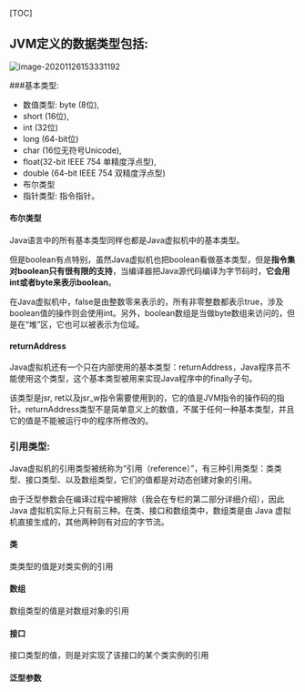 [TOC]

## JVM定义的数据类型包括:



![image-20201126153331192](https://kingcall.oss-cn-hangzhou.aliyuncs.com/blog/img/2020/11/26/15:33:32-image-20201126153331192.png)

###基本类型:

- 数值类型: byte (8位),
- short (16位),
- int (32位)
- long (64-bit位)
- char (16位无符号Unicode),
- float(32-bit IEEE 754 单精度浮点型),
- double (64-bit IEEE 754 双精度浮点型)
- 布尔类型
- 指针类型: 指令指针。



#### 布尔类型

Java语言中的所有基本类型同样也都是Java虚拟机中的基本类型。

但是boolean有点特别，虽然Java虚拟机也把boolean看做基本类型，但是**指令集对boolean只有很有限的支持**，当编译器把Java源代码编译为字节码时，**它会用int或者byte来表示boolean**。

在Java虚拟机中，false是由整数零来表示的，所有非零整数都表示true，涉及boolean值的操作则会使用int。另外，boolean数组是当做byte数组来访问的，但是在“堆”区，它也可以被表示为位域。



#### returnAddress

Java虚拟机还有一个只在内部使用的基本类型：returnAddress，Java程序员不能使用这个类型，这个基本类型被用来实现Java程序中的finally子句。

该类型是jsr, ret以及jsr_w指令需要使用到的，它的值是JVM指令的操作码的指针。returnAddress类型不是简单意义上的数值，不属于任何一种基本类型，并且它的值是不能被运行中的程序所修改的。

### 引用类型:

Java虚拟机的引用类型被统称为“引用（reference）”，有三种引用类型：类类型、接口类型、以及数组类型，它们的值都是对动态创建对象的引用。

由于泛型参数会在编译过程中被擦除（我会在专栏的第二部分详细介绍），因此 Java 虚拟机实际上只有前三种。在类、接口和数组类中，数组类是由 Java 虚拟机直接生成的，其他两种则有对应的字节流。

#### 类

类类型的值是对类实例的引用

#### 数组

数组类型的值是对数组对象的引用

#### 接口

接口类型的值，则是对实现了该接口的某个类实例的引用



#### 泛型参数

